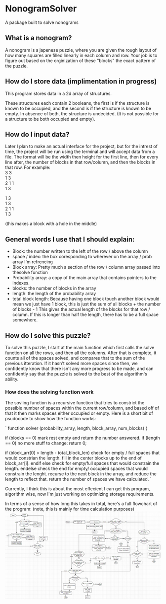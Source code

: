 # NonogramSolver
A package built to solve nonograms

## What is a nonogram?
A nonogram is a japenese puzzle, where you are given the rough layout of how many squares are filled linearly in each column and row. Your job is to figure out based on the orginization of these "blocks" the exact pattern of the puzzle.

## How do I store data (implimentation in progress)

This program stores data in a 2d array of structures.

These structures each contain 2 booleans, the first is if the structure is known to be occupied, and the second is if the structure is known to be empty. In absence of both, the structure is undecided. (It is not possible for a structure to be both occupied and empty).

## How do I input data?
Later I plan to make an actual interface for the project, but for the intrest of time, the project will be run using the terminal and will accept data from a file. The format will be the width then height for the first line, then for every line after, the number of blocks in that row/column, and then the blocks in that row.
For example:   
3 3    
1 3   
2 1 1   
1 3   
   
1 3   
1 3   
2 1 1   
1 3   

(this makes a block with a hole in the middle)

## General words I use that I should explain:
- Block: the number written to the left of the row / above the column
- space / index: the box coresponding to wherever on the array / prob array I'm refrencing
- Block array: Pretty much a section of the row / column array passed into thesolve function
- Probability array: a copy of the main array that contains pointers to the indexes.
- blocks: the number of blocks in the array
- length: the length of the probability array
- total block length: Because having one block touch another block would mean we just have 1 block, this is just the sum of all blocks + the number of blocks - 1 This gives the actual length of the blocks for that row / column. If this is longer than half the length, there has to be a full space somewhere.

## How do I solve this puzzle?
To solve this puzzle, I start at the main function which first calls the solve function on all the rows, and then all the columns. After that is complete, it counts all of the spaces solved, and compares that to the sum of the previous itteration. If it hasn't solved more spaces since then, we confidently know that there isn't any more progress to be made, and can confidently say that the puzzle is solved to the best of the algorithm's ability.

### How does the solving function work
The sovling function is a recursive function that tries to constrict the possible number of spaces within the current row/column, and based off of that it then marks spaces either occupied or empty. Here is a short bit of psudocode to show how the function works:

`
function solver (probability_array, length, block_array, num_blocks) {

if (blocks == 0)
  mark rest empty and return the number answered.
if (length == 0)
  no more stuff to change: return 0;

if (block_arr[0] > length - total_block_len)
  check for empty / full spaces that would constrian the length.
  fill in the center blocks up to the end of block_arr[i].
endif
else
  check for empty/full spaces that would constrain the length.
endelse
  check the end for empty/ occupied spaces that would constrain the lenght.
recurse to the next block in the array, and reduce the length to reflect that.
return the number of spaces we have calculated.
`

Currently, I think this is about the most effecient I can get this program,
algorithm wise, now I'm just working on optimizing storage requirements.


In terms of a sense of how long this takes in total, here's a full flowchart of the program: (note, this is mainly for time calculation purposes)
![](Solver-flowchart.png)
